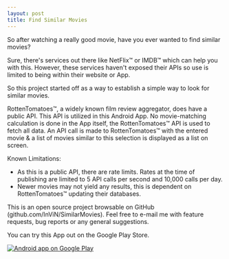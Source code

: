 ```yaml
---
layout: post
title: Find Similar Movies
---
```


So after watching a really good movie, have you ever wanted to find similar movies?

Sure, there's services out there like NetFlix™ or IMDB™ which can help you with this. However, these services haven't exposed their APIs so use is limited to being within their website or App.

So this project started off as a way to establish a simple way to look for similar movies.

RottenTomatoes™, a widely known film review aggregator, does have a public API. This API is utilized in this Android App. 
No movie-matching calculation is done in the App itself, the RottenTomatoes™ API is used to fetch all data. 
An API call is made to RottenTomatoes™ with the entered movie & a list of movies similar to this selection is displayed as a list on screen.

Known Limitations:
- As this is a public API, there are rate limits. Rates at the time of publishing are limited to 5 API calls per second and 10,000 calls per day.
- Newer movies may not yield any results, this is dependent on RottenTomatoes™ updating their databases.

This is an open source project browsable on GitHub (github.com/InViN/SimilarMovies). 
Feel free to e-mail me with feature requests, bug reports or any general suggestions.

You can try this App out on the Google Play Store.

<a href="https://play.google.com/store/apps/details?id=invin.com.similarmovies">
    <img alt="Android app on Google Play" src="https://developer.android.com/images/brand/en_app_rgb_wo_60.png" />
</a>
